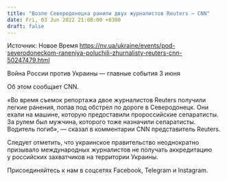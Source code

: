 ```yaml
---
title: "Возле Северодонецка ранили двух журналистов Reuters — CNN"
date: Fri, 03 Jun 2022 21:08:00 +0300
draft: false
---
```

Источник: Новое Время https://nv.ua/ukraine/events/pod-severodoneckom-raneniya-poluchili-zhurnalisty-reuters-cnn-50247479.html


Война России против Украины — главные события 3 июня

Об этом сообщает СNN.

«Во время съемок репортажа двое журналистов Reuters получили легкие ранения, попав под обстрел по дороге в Северодонецк. Они ехали на машине, которую предоставили пророссийские сепаратисты. За рулем был мужчина, которого тоже назначили сепаратисты. Водитель погиб», — сказал в комментарии CNN представитель Reuters.

 Следует отметить, что украинское правительство неоднократно призывало международных журналистов не получать аккредитацию у российских захватчиков на территории Украины.

Присоединяйтесь к нам в соцсетях Facebook, Telegram и Instagram.
